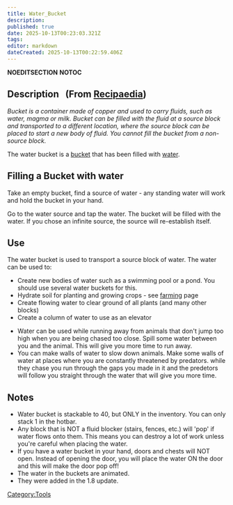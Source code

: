 ```yaml
---
title: Water_Bucket
description: 
published: true
date: 2025-10-13T00:23:03.321Z
tags: 
editor: markdown
dateCreated: 2025-10-13T00:22:59.406Z
---
```


__NOEDITSECTION__ __NOTOC__

## Description   (From [Recipaedia](.. "wikilink"))

*Bucket is a container made of copper and used to carry fluids, such as
water, magma or milk. Bucket can be filled with the fluid at a source
block and transported to a different location, where the source block
can be placed to start a new body of fluid. You cannot fill the bucket
from a non-source block.*

The water bucket is a [bucket](bucket "wikilink") that has been filled
with [water](water "wikilink").

## Filling a Bucket with water

Take an empty bucket, find a source of water - any standing water will
work and hold the bucket in your hand.

Go to the water source and tap the water. The bucket will be filled with
the water. If you chose an infinite source, the source will re-establish
itself.

## Use

The water bucket is used to transport a source block of water. The water
can be used to:

  - Create new bodies of water such as a swimming pool or a pond. You
    should use several water buckets for this.
  - Hydrate soil for planting and growing crops - see
    [farming](farming "wikilink") page
  - Create flowing water to clear ground of all plants (and many other
    blocks)
  - Create a column of water to use as an elevator

<!-- end list -->

  - Water can be used while running away from animals that don't jump
    too high when you are being chased too close. Spill some water
    between you and the animal. This will give you more time to run
    away.
  - You can make walls of water to slow down animals. Make some walls of
    water at places where you are constantly threatened by predators.
    while they chase you run through the gaps you made in it and the
    predetors will follow you straight through the water that will give
    you more time.

## Notes 

  - Water bucket is stackable to 40, but ONLY in the inventory. You can
    only stack 1 in the hotbar.
  - Any block that is NOT a fluid blocker (stairs, fences, etc.) will
    'pop' if water flows onto them. This means you can destroy a lot of
    work unless you're careful when placing the water.
  - If you have a water bucket in your hand, doors and chests will NOT
    open. Instead of opening the door, you will place the water ON the
    door and this will make the door pop off\!
  - The water in the buckets are animated.
  - They were added in the 1.8 update.

[Category:Tools](Category:Tools "wikilink")